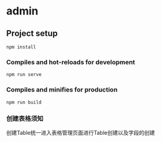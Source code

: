 # admin

## Project setup
```
npm install
```

### Compiles and hot-reloads for development
```
npm run serve
```

### Compiles and minifies for production
```
npm run build
```

### 创建表格须知
创建Table统一进入表格管理页面进行Table创建以及字段的创建
